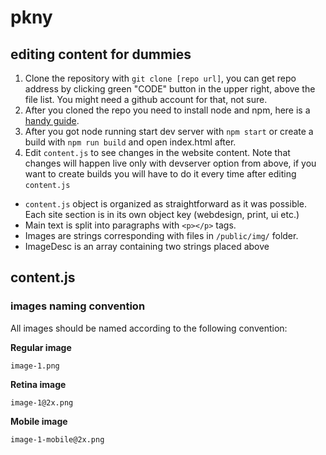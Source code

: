 # pkny

## editing content for dummies

1) Clone the repository with `git clone [repo url]`, you can get repo address by clicking green "CODE" button in the upper right, above the file list. You might need a github account for that, not sure.
2) After you cloned the repo you need to install node and npm, here is a [handy guide](https://heynode.com/tutorial/install-nodejs-locally-nvm/).
3) After you got node running start dev server with `npm start` or create a build with `npm run build` and open index.html after. 
4) Edit `content.js` to see changes in the website content. Note that changes will happen live only with devserver option from above, if you want to create builds you will have to do it every time after editing `content.js`
 
- `content.js` object is organized as straightforward as it was possible. Each site section is in its own object key (webdesign, print, ui etc.)
- Main text is split into paragraphs with `<p></p>` tags.
- Images are strings corresponding with files in `/public/img/` folder.
- ImageDesc is an array containing two strings placed above


## content.js

### images naming convention

All images should be named according to the following convention:

**Regular image**
```
image-1.png
```

**Retina image**
```
image-1@2x.png
```

**Mobile image**
```
image-1-mobile@2x.png
```
